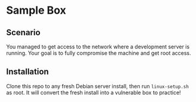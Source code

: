 # Sample Box

## Scenario

You managed to get access to the network where a development server is running. Your goal is to fully compromise the machine and get root access.

## Installation

Clone this repo to any fresh Debian server install, then run `linux-setup.sh` as root. It will convert the fresh install into a vulnerable box to practice!
